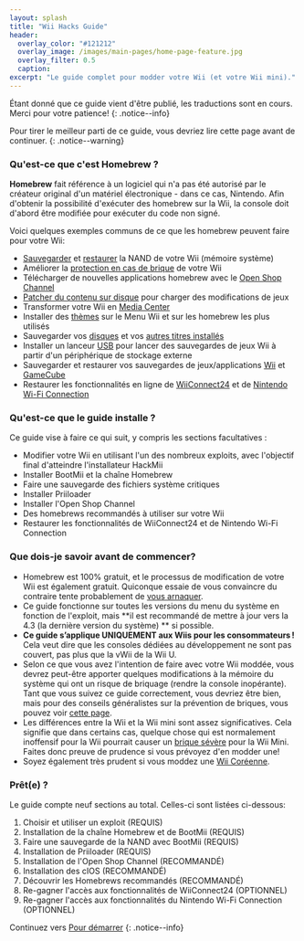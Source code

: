 ```yaml
---
layout: splash
title: "Wii Hacks Guide"
header:
  overlay_color: "#121212"
  overlay_image: /images/main-pages/home-page-feature.jpg
  overlay_filter: 0.5
  caption:
excerpt: "Le guide complet pour modder votre Wii (et votre Wii mini)."
---
```


Étant donné que ce guide vient d'être publié, les traductions sont en cours. Merci pour votre patience!
{: .notice--info}

Pour tirer le meilleur parti de ce guide, vous devriez lire cette page avant de continuer.
{: .notice--warning}

### Qu'est-ce que c'est Homebrew ?

**Homebrew** fait référence à un logiciel qui n'a pas été autorisé par le créateur original d'un matériel électronique - dans ce cas, Nintendo. Afin d'obtenir la possibilité d'exécuter des homebrew sur la Wii, la console doit d'abord être modifiée pour exécuter du code non signé.

Voici quelques exemples communs de ce que les homebrew peuvent faire pour votre Wii:

+ [Sauvegarder](bootmii) et [restaurer](bootmiirecover) la NAND de votre Wii (mémoire système)
+ Améliorer la [protection en cas de brique](priiloader) de votre Wii
+ Télécharger de nouvelles applications homebrew avec le [Open Shop Channel](osc)
+ [Patcher du contenu sur disque](riivolution) pour charger des modifications de jeux
+ Transformer votre Wii en [Media Center](wiimc)
+ Installer des [thèmes](themes) sur le Menu Wii et sur les homebrew les plus utilisés
+ Sauvegarder vos [disques](dump-games) et vos [autres titres installés](dump-wads)
+ Installer un lanceur [USB](usb-loaders) pour lancer des sauvegardes de jeux Wii à partir d'un périphérique de stockage externe
+ Sauvegarder et restaurer vos sauvegardes de jeux/applications [Wii](wii-saves) et [GameCube](gcsaves)
+ Restaurer les fonctionnalités en ligne de [WiiConnect24](wiiconnect24) et de [Nintendo Wi-Fi Connection](wiimmfi)

### Qu'est-ce que le guide installe ?

Ce guide vise à faire ce qui suit, y compris les sections facultatives :

+ Modifier votre Wii en utilisant l'un des nombreux exploits, avec l'objectif final d'atteindre l'installateur HackMii
+ Installer BootMii et la chaîne Homebrew
+ Faire une sauvegarde des fichiers système critiques
+ Installer Priiloader
+ Installer l'Open Shop Channel
+ Des homebrews recommandés à utiliser sur votre Wii
+ Restaurer les fonctionnalités de WiiConnect24 et de Nintendo Wi-Fi Connection

### Que dois-je savoir avant de commencer?

+ Homebrew est 100% gratuit, et le processus de modification de votre Wii est également gratuit. Quiconque essaie de vous convaincre du contraire tente probablement de [vous arnaquer](https://hbc.hackmii.com/scam).
+ Ce guide fonctionne sur toutes les versions du menu du système en fonction de l'exploit, mais **il est recommandé de mettre à jour vers la 4.3 (la dernière version du système) ** si possible.
+ **Ce guide s’applique UNIQUEMENT aux Wiis pour les consommateurs !** Cela veut dire que les consoles dédiées au développement ne sont pas couvert, pas plus que la vWii de la Wii U.
+ Selon ce que vous avez l'intention de faire avec votre Wii moddée, vous devrez peut-être apporter quelques modifications à la mémoire du système qui ont un risque de briquage (rendre la console inopérante). Tant que vous suivez ce guide correctement, vous devriez être bien, mais pour des conseils généralistes sur la prévention de briques, vous pouvez voir [cette page](bricks#brick-prevention).
+ Les différences entre la Wii et la Wii mini sont assez significatives. Cela signifie que dans certains cas, quelque chose qui est normalement inoffensif pour la Wii pourrait causer un [brique sévère](bricks#wi-fi-brick) pour la Wii Mini. Faites donc preuve de prudence si vous prévoyez d'en modder une!
+ Soyez également très prudent si vous moddez une [Wii Coréenne](bricks#korean-kiierror-003-brick).

### Prêt(e) ?

Le guide compte neuf sections au total. Celles-ci sont listées ci-dessous:

1. Choisir et utiliser un exploit (REQUIS)
1. Installation de la chaîne Homebrew et de BootMii (REQUIS)
1. Faire une sauvegarde de la NAND avec BootMii (REQUIS)
1. Installation de Priiloader (REQUIS)
1. Installation de l'Open Shop Channel (RECOMMANDÉ)
1. Installation des cIOS (RECOMMANDÉ)
1. Découvrir les Homebrews recommandés (RECOMMANDÉ)
1. Re-gagner l'accès aux fonctionnalités de WiiConnect24 (OPTIONNEL)
1. Re-gagner l'accès aux fonctionnalités du Nintendo Wi-Fi Connection (OPTIONNEL)

Continuez vers [Pour démarrer](get-started)
{: .notice--info}
